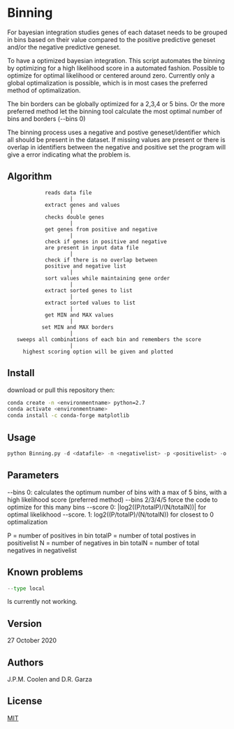# Binning
For bayesian integration studies genes of each dataset needs to be
grouped in bins based on their value compared to the positive predictive geneset and/or the negative predictive geneset.

To have a optimized bayesian integration.
This script automates the binning by optimizing for a high likelihood score in a automated fashion.
Possible to optimize for optimal likelihood or centered around zero.
Currently only a global optimalization is possible, which is in most cases the preferred method of optimalization.

The bin borders can be globally optimized for a 2,3,4 or 5 bins.
Or the more preferred method let the binning tool calculate the most optimal number of bins and borders (--bins 0)

The binning process uses a negative and postive geneset/identifier which all should be present in the dataset. If missing values are present or there is overlap in identifiers between the negative and positive set the program will give a error indicating what the problem is.

## Algorithm
                reads data file
                        |
                extract genes and values
                        |
                checks double genes
                        |
                get genes from positive and negative
                        |
                check if genes in positive and negative
                are present in input data file
                        |
                check if there is no overlap between
                positive and negative list
                        |
                sort values while maintaining gene order
                        |
                extract sorted genes to list
                        |
                extract sorted values to list
                        |
                get MIN and MAX values
                        |
               set MIN and MAX borders
                        |
       sweeps all combinations of each bin and remembers the score
                        |
         highest scoring option will be given and plotted

## Install
download or pull this repository then:

```bash
conda create -n <environmentname> python=2.7
conda activate <environmentname>
conda install -c conda-forge matplotlib
```

## Usage
```python
python Binning.py -d <datafile> -n <negativelist> -p <positivelist> -o <outputfilename> [--bins 0/2/3/4] [--type local/global] [--score 0/1]
```
## Parameters
--bins    0: calculates the optimum number of bins with a max of 5 bins, with a high likelihood score (preferred method)
--bins    2/3/4/5 force the code to optimize for this many bins
--score   0: |log2((P/totalP)/(N/totalN))| for optimal likelikhood
--score.  1: log2((P/totalP)/(N/totalN)) for closest to 0 optimalization

P = number of positives in bin
totalP = number of total postives in positivelist
N = number of negatives in bin
totalN = number of total negatives in negativelist

## Known problems
```python
--type local
```
Is currently not working.

## Version
27 October 2020

## Authors
J.P.M. Coolen and D.R. Garza

## License
[MIT](https://choosealicense.com/licenses/mit/)

